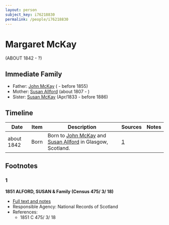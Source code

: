 ```yaml
---
layout: person
subject_key: i76218830
permalink: /people/i76218830
---
```


# Margaret McKay
(ABOUT 1842 - ?)

## Immediate Family

* Father: [John McKay](./@25989156@-john-mckay-b-d1855.md) ( - before 1855)
* Mother: [Susan Allford](./@24534213@-susan-allford-b1807-d.md) (about 1807 - )
* Sister: [Susan McKay](./@29671874@-susan-mckay-b1833-4-d1886.md) (Apr/1833 - before 1886)

## Timeline

Date | Item | Description | Sources | Notes
---|---|---|---|---
about 1842 | Born | Born to [John McKay](./@25989156@-john-mckay-b-d1855.md) and [Susan Allford](./@24534213@-susan-allford-b1807-d.md) in Glasgow, Scotland. | [1](#1) | 

## Footnotes

### 1

**1851 ALFORD, SUSAN & Family (Census 475/ 3/ 18)**

* [Full text and notes](../sources/@79116251@-1851-alford,-susan-&-family-census-475-3-18-.md)
* Responsible Agency: National Records of Scotland
* References: 
  * 1851 C 475/ 3/ 18

